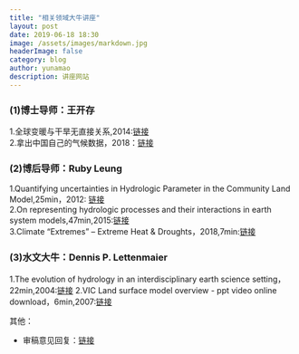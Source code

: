 ```yaml
---
title: "相关领域大牛讲座"
layout: post
date: 2019-06-18 18:30
image: /assets/images/markdown.jpg
headerImage: false
category: blog
author: yunamao
description: 讲座网站
---
```

### (1)博士导师：王开存

1.全球变暖与干旱无直接关系,2014:[链接](http://blog.sciencenet.cn/blog-1208826-800311.html)  <br>
2.拿出中国自己的气候数据，2018：[链接](http://edu.sina.com.cn/l/2018-03-28/doc-ifysqfnh7705613.shtml)


### (2)博后导师：Ruby Leung

1.Quantifying uncertainties in Hydrologic Parameter in the Community Land Model,25min，2012:  [链接](https://www.pathlms.com/siam/courses/2716/sections/3522/video_presentations/28942) <br>
2.On representing hydrologic processes and their interactions in earth system models,47min,2015:[链接](https://www.youtube.com/watch?v=KxksJsigJC4) <br>
3.Climate “Extremes” – Extreme Heat & Droughts，2018,7min:[链接](https://www.youtube.com/watch?v=qcW0ch7eeo0)

### (3)水文大牛：Dennis P. Lettenmaier

1.The evolution of hydrology in an interdisciplinary earth science setting，22min,2004:[链接](https://slideplayer.com/slide/8821151/)
2.VIC Land surface model overview - ppt video online download，6min,2007:[链接](https://slideplayer.com/slide/8442268/)

其他：
- 审稿意见回复：[链接](http://blog.sciencenet.cn/blog-71964-1080579.html)


